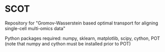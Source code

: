 # SCOT
Repository for "Gromov-Wasserstein based optimal transport for aligning single-cell multi-omics data"

Python packages required:
numpy, sklearn, matplotlib, scipy, cython, POT (note that numpy and cython must be installed prior to POT)

